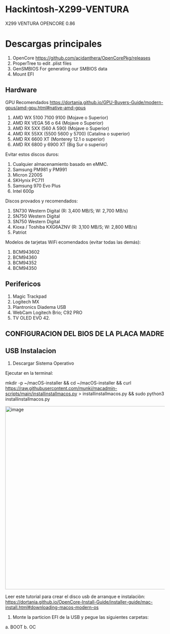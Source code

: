 # Hackintosh-X299-VENTURA
X299 VENTURA OPENCORE 0.86

# Descargas principales

1. OpenCore https://github.com/acidanthera/OpenCorePkg/releases
1. ProperTree to edit .plist files 
1. GenSMBIOS For generating our SMBIOS data
2. Mount EFI


## Hardware

GPU Recomendados
https://dortania.github.io/GPU-Buyers-Guide/modern-gpus/amd-gpu.html#native-amd-gpus

1. AMD WX 5100 7100 9100 (Mojave o Superior)
1. AMD RX VEGA 56 o 64 (Mojave o Superior)
1. AMD RX 5XX (560 A 590) (Mojave o Superior)
5. AMD RX 55XX (5500 5600 y 5700) (Catalina o superior)
8. AMD RX 6600 XT (Monterey 12.1 o superior)
9. AMD RX 6800 y 6900 XT (Big Sur o superior)

Evitar estos discos duros:

1. Cualquier almacenamiento basado en eMMC.
1. Samsung PM981 y PM991 
1. Micron 2200S
1. SKHynix PC711
1. Samsung 970 Evo Plus
1. Intel 600p

Discos provados y recomendados:

1. SN730 Western Digital (R: 3,400 MB/S; W: 2,700 MB/s)
1. SN750 Western Digital
1. SN750 Western Digital
1. Kioxa / Toshiba KXG6AZNV (R: 3,100 MB/S; W: 2,800 MB/s)
1. Patriot

Modelos de tarjetas WiFi ecomendados (evitar todas las demás):

1. BCM943602
1. BCM94360
1. BCM94352
1. BCM94350


## Perifericos

1. Magic Trackpad
1. Logitech MX
1. Plantronics Diadema USB
1. WebCam Logitech Brio; C92 PRO
1. TV OLED EVO 42.

## CONFIGURACION DEL BIOS DE LA PLACA MADRE

## USB Instalacion

1. Descargar Sistema Operativo

Ejecutar en la terminal:

mkdir -p ~/macOS-installer && cd ~/macOS-installer && curl https://raw.githubusercontent.com/munki/macadmin-scripts/main/installinstallmacos.py > installinstallmacos.py && sudo python3 installinstallmacos.py

<img width="578" alt="image" src="https://user-images.githubusercontent.com/8379954/203933257-3ee20601-89da-47c8-aeab-846b2a820659.png">

Leer este tutorial para crear el disco usb de arranque e instalaciòn:
https://dortania.github.io/OpenCore-Install-Guide/installer-guide/mac-install.html#downloading-macos-modern-os

1. Monte la particion EFI de la USB y pegue las siguientes carpetas:

a. BOOT
b. OC
